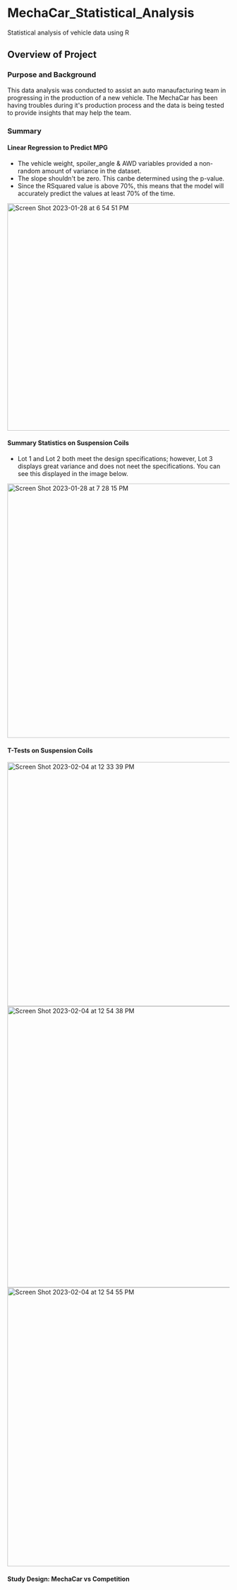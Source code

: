 # MechaCar_Statistical_Analysis
Statistical analysis of vehicle data using R

## Overview of Project

### Purpose and Background
This data analysis was conducted to assist an auto manaufacturing team in progressing in the production of a new vehicle. The MechaCar has been having troubles during it's production process and the data is being tested to provide insights that may help the team. 

### Summary
#### Linear Regression to Predict MPG
  - The vehicle weight, spoiler_angle & AWD variables provided a non-random amount of variance in the dataset. 
  - The slope shouldn't be zero. This canbe determined using the p-value. 
  - Since the RSquared value is above 70%, this means that the model will accurately predict the values at least 70% of the time. 

<img width="516" alt="Screen Shot 2023-01-28 at 6 54 51 PM" src="https://user-images.githubusercontent.com/80222506/215306007-b7ddb18a-7ee7-4f0b-b72d-e89fc9daa646.png">

#### Summary Statistics on Suspension Coils
  - Lot 1 and Lot 2 both meet the design specifications; however, Lot 3 displays great variance and does not neet the specifications. You can see this displayed in the image below. 
  
<img width="577" alt="Screen Shot 2023-01-28 at 7 28 15 PM" src="https://user-images.githubusercontent.com/80222506/215306207-3222de18-5072-49e2-aa50-7a12a37d878b.png">

#### T-Tests on Suspension Coils
<img width="554" alt="Screen Shot 2023-02-04 at 12 33 39 PM" src="https://user-images.githubusercontent.com/80222506/216781572-9387a1f6-c30c-4798-8899-ae8321c25b1b.png">

<img width="638" alt="Screen Shot 2023-02-04 at 12 54 38 PM" src="https://user-images.githubusercontent.com/80222506/216782339-8d92f5c3-4b49-481a-963b-ea7f177a8734.png">

<img width="633" alt="Screen Shot 2023-02-04 at 12 54 55 PM" src="https://user-images.githubusercontent.com/80222506/216782348-6ad8ec24-a637-4bb2-8c08-63e3d7415350.png">


#### Study Design: MechaCar vs Competition
